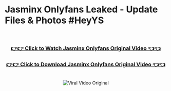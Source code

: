 # Jasminx Onlyfans Leaked - Update Files & Photos #HeyYS


<br>
<div align="center">
<h3><a href="https://links2leaks.com/jasminx" rel="nofollow">👉👉 Click to Watch Jasminx Onlyfans Original Video 👈👈</a></h3>
<h3><a href="https://links2leaks.com/jasminx" rel="nofollow">👉👉 Click to Download Jasminx Onlyfans Original Video 👈👈</a></h3>
<br>
<a href="https://links2leaks.com/jasminx" rel="nofollow"><img src="https://i.ibb.co/Gkj2r4b/banner.png" alt="Viral Video Original" style="max-width: 100%; display: inline-block;" data-target="animated-image.originalImage"></a>
</div>